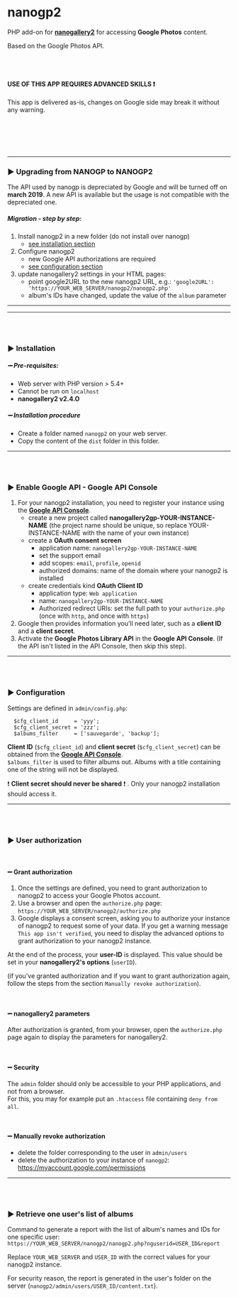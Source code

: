 # nanogp2

PHP add-on for <b>[nanogallery2](https://github.com/nanostudio-org/nanogallery2)</b> for accessing **Google Photos** content.   
  
Based on the Google Photos API.  
  
&nbsp;    
&nbsp;    
#### USE OF THIS APP REQUIRES ADVANCED SKILLS :exclamation:
This app is delivered as-is, changes on Google side may break it without any warning.  

&nbsp;    
&nbsp;    
---
---
### :arrow_forward: Upgrading from NANOGP to NANOGP2
The API used by nanogp is depreciated by Google and will be turned off on **march 2019**.
A new API is available but the usage is not compatible with the depreciated one.

##### Migration - step by step:
1. Install nanogp2 in a new folder (do not install over nanogp)  
    - [see installation section](#arrow_forward-installation)  
2. Configure nanogp2  
    - new Google API authorizations are required
    - [see configuration section](#arrow_forward-configuration)
3. update nanogallery2 settings in your HTML pages:  
   - point google2URL to the new nanogp2 URL, e.g.: `'google2URL': 'https://YOUR_WEB_SERVER/nanogp2/nanogp2.php'`
   - album's IDs have changed, update the value of the `album` parameter

---
---
&nbsp;    
&nbsp;    

### :arrow_forward: Installation

##### :heavy_minus_sign: Pre-requisites:
- Web server with PHP version > 5.4+  
- Cannot be run on `localhost`  
- **nanogallery2 v2.4.O**


##### :heavy_minus_sign: Installation procedure  

- Create a folder named `nanogp2` on your web server.
- Copy the content of the `dist` folder in this folder.

---

&nbsp;    
&nbsp;    

### :arrow_forward: Enable Google API - Google API Console

1. For your nanogp2 installation, you need to register your instance using the <b>[Google API Console](https://console.developers.google.com/)</b>.
    - create a new project called **nanogallery2gp-YOUR-INSTANCE-NAME** (the project name should be unique, so replace YOUR-INSTANCE-NAME with the name of your own instance)
    - create a **OAuth consent screen**
      - application name: `nanogallery2gp-YOUR-INSTANCE-NAME`
      - set the support email
      - add scopes: `email`, `profile`, `openid`
      - authorized domains: name of the domain where your nanogp2 is installed
    - create credentials kind **OAuth Client ID**
      - application type: `Web application`
      - name: `nanogallery2gp-YOUR-INSTANCE-NAME`
      - Authorized redirect URIs: set the full path to your `authorize.php` (once with `http`, and once with `https`)
2. Google then provides information you'll need later, such as a **client ID** and a **client secret**.
3. Activate the **Google Photos Library API** in  the **Google API Console**. (If the API isn't listed in the API Console, then skip this step).

---

&nbsp;    
&nbsp;    

### :arrow_forward: Configuration


Settings are defined in `admin/config.php`:
  
```
  $cfg_client_id     = 'yyy';
  $cfg_client_secret = 'zzz';
  $albums_filter     = ['sauvegarde', 'backup'];
```
  
**Client ID** (`$cfg_client_id`) and **client secret** (`$cfg_client_secret`) can be obtained from the <b>[Google API Console](https://console.developers.google.com/)</b>.  
`$albums_filter` is used to filter albums out. Albums with a title containing one of the string will not be displayed.
    
  
:heavy_exclamation_mark: **Client secret should never be shared** :heavy_exclamation_mark: . Only your nanogp2 installation should access it.  
  
  
---

&nbsp;    
&nbsp;    

### :arrow_forward: User authorization


&nbsp;    
#### :heavy_minus_sign: Grant authorization

1. Once the settings are defined, you need to grant authorization to nanogp2 to access your Google Photos account.  
2. Use a browser and open the `authorize.php` page: `https://YOUR_WEB_SERVER/nanogp2/authorize.php`  
3. Google displays a consent screen, asking you to authorize your instance of nanogp2 to request some of your data.
If you get a warning message `This app isn't verified`, you need to display the advanced options to grant authorization to your nanogp2 instance.  

At the end of the process, your **user-ID** is displayed. This value should be set in your **nanogallery2's options** (`userID`).  
  
(if you've granted authorization and if you want to grant authorization again, follow the steps from the section `Manually revoke authorization`).
  
  
&nbsp;    
#### :heavy_minus_sign: nanogallery2 parameters

After authorization is granted, from your browser, open the `authorize.php` page again to display the parameters for nanogallery2.

&nbsp;    
#### :heavy_minus_sign: Security  

The `admin` folder should only be accessible to your PHP applications, and not from a browser.  
For this, you may for example put an `.htaccess` file containing `deny from all`.

&nbsp;    
#### :heavy_minus_sign: Manually revoke authorization  
- delete the folder corresponding to the user in `admin/users`
- delete the authorization to your instance of `nanogp2`: https://myaccount.google.com/permissions

---

&nbsp;    
&nbsp;    

### :arrow_forward: Retrieve one user's list of albums

Command to generate a report with the list of album's names and IDs for one specific user:  
`https://YOUR_WEB_SERVER/nanogp2/nanogp2.php?nguserid=USER_ID&report`  
  
Replace `YOUR_WEB_SERVER` and `USER_ID` with the correct values for your nanogp2 instance.

For security reason, the report is generated in the user's folder on the server (`nanogp2/admin/users/USER_ID/content.txt`).
